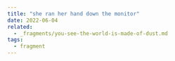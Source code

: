 ```yaml
---
title: "she ran her hand down the monitor"
date: 2022-06-04
related:
  - _fragments/you-see-the-world-is-made-of-dust.md
tags: 
  - fragment
---
```

